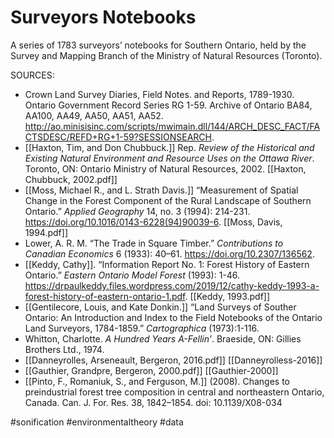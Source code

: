 # Surveyors Notebooks

A series of 1783 surveyors’ notebooks for Southern Ontario, held by the Survey and Mapping Branch of the Ministry of Natural Resources (Toronto).

SOURCES: 
- Crown Land Survey Diaries, Field Notes. and Reports, 1789-1930. Ontario Government Record Series RG 1-59. Archive of Ontario BA84, AA100, AA49, AA50, AA51, AA52. http://ao.minisisinc.com/scripts/mwimain.dll/144/ARCH_DESC_FACT/FACTSDESC/REFD+RG+1-59?SESSIONSEARCH.        
- [[Haxton, Tim, and Don Chubbuck.]] Rep. _Review of the Historical and Existing Natural Environment and Resource Uses on the Ottawa River_. Toronto, ON: Ontario Ministry of Natural Resources, 2002.   [[Haxton, Chubbuck, 2002.pdf]]
- [[Moss, Michael R., and L. Strath Davis.]] “Measurement of Spatial Change in the Forest Component of the Rural Landscape of Southern Ontario.” _Applied Geography_ 14, no. 3 (1994): 214-231. https://doi.org/10.1016/0143-6228(94)90039-6. [[Moss, Davis, 1994.pdf]]
- Lower, A. R. M. “The Trade in Square Timber.” _Contributions to Canadian Economics_ 6 (1933): 40–61. https://doi.org/10.2307/136562.         
- [[Keddy, Cathy]]. “Information Report No. 1: Forest History of Eastern Ontario.” _Eastern Ontario Model Forest_ (1993): 1-46. https://drpaulkeddy.files.wordpress.com/2019/12/cathy-keddy-1993-a-forest-history-of-eastern-ontario-1.pdf. [[Keddy, 1993.pdf]]
- [[Gentilecore, Louis, and Kate Donkin.]] “Land Surveys of Souther Ontario: An Introduction and Index to the Field Notebooks of the Ontario Land Surveyors, 1784-1859.” _Cartographica_ (1973):1-116.
- Whitton, Charlotte. _A Hundred Years A-Fellin’_. Braeside, ON: Gillies Brothers Ltd., 1974.
- [[Danneyrolles, Arseneault, Bergeron, 2016.pdf]] [[Danneyrolless-2016]]
- [[Gauthier, Grandpre, Bergeron, 2000.pdf]] [[Gauthier-2000]]
- [[Pinto, F., Romaniuk, S., and Ferguson, M.]] (2008). Changes to preindustrial forest tree composition in central and northeastern Ontario, Canada. Can. J. For. Res. 38, 1842–1854. doi: 10.1139/X08-034

#sonification #environmentaltheory #data